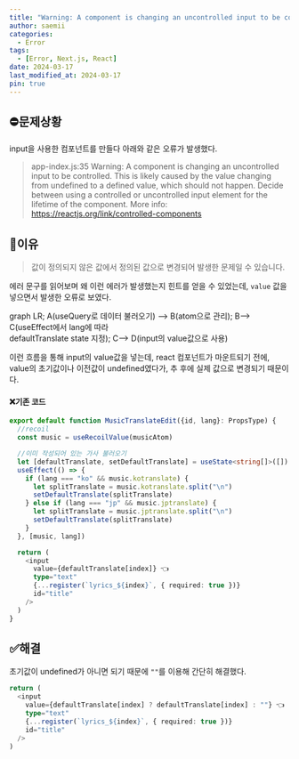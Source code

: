 ```yaml
---
title: "Warning: A component is changing an uncontrolled input to be controlled."
author: saemii
categories:
  - Error
tags:
  - [Error, Next.js, React]
date: 2024-03-17
last_modified_at: 2024-03-17
pin: true
---
```


## ⛔문제상황

input을 사용한 컴포넌트를 만들다 아래와 같은 오류가 발생했다.

> app-index.js:35 Warning: A component is changing an uncontrolled input to be controlled. This is likely caused by the value changing from undefined to a defined value, which should not happen. Decide between using a controlled or uncontrolled input element for the lifetime of the component. More info: <https://reactjs.org/link/controlled-components>

## 🤔이유

> 값이 정의되지 않은 값에서 정의된 값으로 변경되어 발생한 문제일 수 있습니다.

에러 문구를 읽어보며 왜 이런 에러가 발생했는지 힌트를 얻을 수 있었는데, `value` 값을 넣으면서 발생한 오류로 보였다.

<div class="mermaid" markdown="0" >
graph LR;
A(useQuery로 데이터 불러오기) --> B(atom으로 관리);
B--> C(useEffect에서 lang에 따라<br/> defaultTranslate state 지정);
C--> D(input의 value값으로 사용)
</div>

이런 흐름을 통해 input의 value값을 넣는데, react 컴포넌트가 마운트되기 전에, value의 초기값이나 이전값이 undefined였다가, 추 후에 실제 값으로 변경되기 때문이다.

#### ❌기존 코드

```typescript
export default function MusicTranslateEdit({id, lang}: PropsType) {
  //recoil
  const music = useRecoilValue(musicAtom)

  //이미 작성되어 있는 가사 불러오기
  let [defaultTranslate, setDefaultTranslate] = useState<string[]>([])
  useEffect(() => {
    if (lang === "ko" && music.kotranslate) {
      let splitTranslate = music.kotranslate.split("\n")
      setDefaultTranslate(splitTranslate)
    } else if (lang === "jp" && music.jptranslate) {
      let splitTranslate = music.jptranslate.split("\n")
      setDefaultTranslate(splitTranslate)
    }
  }, [music, lang])

  return (
    <input
      value={defaultTranslate[index]} 👈
      type="text"
      {...register(`lyrics_${index}`, { required: true })}
      id="title"
    />
  )
}
```

## ✅해결

초기값이 undefined가 아니면 되기 때문에 `""`를 이용해 간단히 해결했다.

```typescript
return (
  <input
    value={defaultTranslate[index] ? defaultTranslate[index] : ""} 👈
    type="text"
    {...register(`lyrics_${index}`, { required: true })}
    id="title"
  />
)
```
